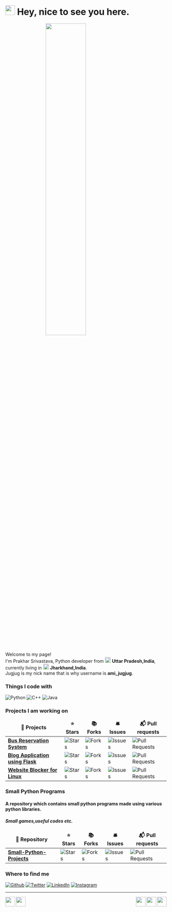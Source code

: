 <h1><img src="https://emojis.slackmojis.com/emojis/images/1531849430/4246/blob-sunglasses.gif?1531849430" width="30"/> Hey, nice to see you here.</h1>
<!--https://raw.githubusercontent.com/ami-jugjug/ami-jugjug/main/coding-freak.gif-->
<img src = "https://media1.tenor.com/images/cd37fa49c983ac905df0016fd5b6a2ee/tenor.gif?itemid=13165216" width = "400" style = "display: block;margin-left: auto;margin-right: auto;width: 50%;align : center"/>

<p>
    Welcome to my page! </br> I'm Prakhar Srivastava, Python developer from <img src="https://image.shutterstock.com/image-illustration/india-flag-icon-clipping-     path-260nw-175844369.jpg" width="18"/> <b>Uttar Pradesh,India</b>, currently living in <img src="https://image.shutterstock.com/image-illustration/india-flag-     icon-clipping-path-260nw-175844369.jpg" width="18"/> <b>Jharkhand,India</b>. </br>
    Jugjug is my nick name that is why username is <b>ami_jugjug</b>.
</p>
    <h3>
	Things I code with
    </h3>
<p>
  <img alt="Python" src="https://img.shields.io/badge/Python-%20-lightgrey" />
  <img alt="C++" src="https://img.shields.io/badge/C++-%20-red" />
  <img alt="Java" src="https://img.shields.io/badge/Java-%20-yellow" />
</p>
<h3>Projects I am working on</h3>
<table>
  <thead align="center">
    <tr border: none;>
      <td><b>🎁 Projects</b></td>
      <td><b>⭐ Stars</b></td>
      <td><b>📚 Forks</b></td>
      <td><b>🛎 Issues</b></td>
      <td><b>📬 Pull requests</b></td>
    </tr>
  </thead>
  <tbody>
    <tr>
	<td><a href="https://github.com/ami-jugjug/BUS-RESERVATION-SYSTEM-USING-CPP-STL"><b>Bus Reservation System</b></a></td>
	<td><img alt="Stars" src="https://img.shields.io/github/stars/ami-jugjug/BUS-RESERVATION-SYSTEM-USING-CPP-STL?style=flat-square&labelColor=343b41"/></td>
	<td><img alt="Forks" src="https://img.shields.io/github/forks/ami-jugjug/BUS-RESERVATION-SYSTEM-USING-CPP-STL?style=flat-square&labelColor=343b41"/></td>
	<td><img alt="Issues" src="https://img.shields.io/github/issues/ami-jugjug/BUS-RESERVATION-SYSTEM-USING-CPP-STL?style=flat-square&labelColor=343b41"/>		</td>
	<td><img alt="Pull Requests" src="https://img.shields.io/github/issues-pr/ami-jugjug/BUS-RESERVATION-SYSTEM-USING-CPP-STL?style=flat-square&labelColor=343b41"/></td>
    </tr>
    <tr>
	<td><a href="https://github.com/ami-jugjug/Flask-App-combined"><b>Blog Application using Flask</b></a></td>
        <td><img alt="Stars" src="https://img.shields.io/github/stars/ami-jugjug/Flask-App-combined?style=flat-square&labelColor=343b41"/></td>
        <td><img alt="Forks" src="https://img.shields.io/github/forks/ami-jugjug/Flask-App-combined?style=flat-square&labelColor=343b41"/></td>
        <td><img alt="Issues" src="https://img.shields.io/github/issues/ami-jugjug/Flask-App-combined?style=flat-square&labelColor=343b41"/></td>
        <td><img alt="Pull Requests" src="https://img.shields.io/github/issues-pr/ami-jugjug/Flask-App-combined?style=flat-square&labelColor=343b41"/></td>
    </tr>
    <tr>
	<td><a href="https://github.com/ami-jugjug/Website-Blocker-for-Linux-GUI"><b>Website Blocker for Linux</b></a></td>
        <td><img alt="Stars" src="https://img.shields.io/github/stars/ami-jugjug/Website-Blocker-for-Linux-GUI?style=flat-square&labelColor=343b41"/></td>
        <td><img alt="Forks" src="https://img.shields.io/github/forks/ami-jugjug/Website-Blocker-for-Linux-GUI?style=flat-square&labelColor=343b41"/></td>
        <td><img alt="Issues" src="https://img.shields.io/github/issues/ami-jugjug/Website-Blocker-for-Linux-GUI?style=flat-square&labelColor=343b41"/></td>
        <td><img alt="Pull Requests" src="https://img.shields.io/github/issues-pr/ami-jugjug/Website-Blocker-for-Linux-GUI?style=flat-square&labelColor=343b41"/>	 </td>
    </tr>
  </tbody>
</table>
<h3>Small Python Programs</h3>
<h4>A repository which contains small python programs made using various python libraries.</h4>
<h5>Small games,useful codes etc.</h5>
<table>
  <thead align="center">
    <tr border: none;>
      <td><b>🎁 Repository</b></td>
      <td><b>⭐ Stars</b></td>
      <td><b>📚 Forks</b></td>
      <td><b>🛎 Issues</b></td>
      <td><b>📬 Pull requests</b></td>
    </tr>
  </thead>
  <tbody>
    <tr>
	<td><a href="https://github.com/ami-jugjug/Small-Python-Projects"><b>Small-Python-Projects</b></a></td>
	<td><img alt="Stars" src="https://img.shields.io/github/stars/ami-jugjug/Small-Python-Projects?style=flat-square&labelColor=343b41"/></td>
	<td><img alt="Forks" src="https://img.shields.io/github/forks/ami-jugjug/Small-Python-Projects?style=flat-square&labelColor=343b41"/></td>
	<td><img alt="Issues" src="https://img.shields.io/github/issues/ami-jugjug/Small-Python-Projects?style=flat-square&labelColor=343b41"/></td>
	<td><img alt="Pull Requests" src="https://img.shields.io/github/issues-pr/ami-jugjug/Small-Python-Projects?style=flat-square&labelColor=343b41"/></td>
    </tr>
  </tbody>
</table>
<h3>Where to find me</h3>
<p>
 <a href="https://github.com/ami-jugjug" target="_blank"><img alt="Github" src="https://img.shields.io/badge/GitHub-%2312100E.svg?&style=for-the-badge&logo=Github&logoColor=white" /></a> <a href="https://twitter.com/ami_jugjug" target="_blank"><img alt="Twitter" src="https://img.shields.io/badge/twitter-%231DA1F2.svg?&style=for-the-badge&logo=twitter&logoColor=white" /></a> <a href="https://www.linkedin.com/in/amijugjug" target="_blank"><img alt="LinkedIn" src="https://img.shields.io/badge/linkedin-%230077B5.svg?&style=for-the-badge&logo=linkedin&logoColor=white" /></a> <a href="https://www.instagram.com/ami_jugjug" target="_blank"><img alt="Instagram" src="https://img.shields.io/badge/instagram-%230077B5.svg?&style=for-the-badge&logo=instagram&logoColor=purple" /></a>
</p>

------------
<p align='center'>
  <img width="30"  align='left' src="https://media1.giphy.com/media/du3J3cXyzhj75IOgvA/giphy.gif?cid=ecf05e47606xz337xsmht436z15o6q5lfdqfmid86fp0j5qc&rid=giphy.gif">
    <img width="30"  align='right' src="https://media.giphy.com/media/KAq5w47R9rmTuvWOWa/giphy.gif">
    <img width="30"  align='right'  src="https://user-images.githubusercontent.com/42747200/46140125-da084900-c26d-11e8-8ea7-c45ae6306309.png">
    <img width="30"  align='left' src="https://media2.giphy.com/media/SS8CV2rQdlYNLtBCiF/giphy.gif">
    <img width="30"  align='right' src="https://media.giphy.com/media/26n7b7PjSOZJwVCmY/giphy.gif">
</p>
